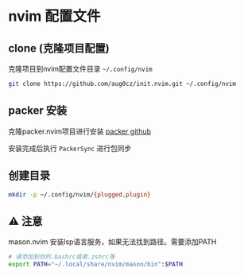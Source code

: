 # nvim 配置文件

## clone (克隆项目配置)
克隆项目到nvim配置文件目录 `~/.config/nvim`

```bash
git clone https://github.com/aug0cz/init.nvim.git ~/.config/nvim
```

## packer 安装

克隆packer.nvim项目进行安装
[packer github](https://github.com/wbthomason/packer.nvim)

安装完成后执行 `PackerSync` 进行包同步

## 创建目录

```bash
mkdir -p ~/.config/nvim/{plugged,plugin}
```


## ⚠️ 注意
mason.nvim 安装lsp语言服务，如果无法找到路径。需要添加PATH
```bash
# 请添加到你的.bashrc或者.zshrc等
export PATH="~/.local/share/nvim/mason/bin":$PATH
```

